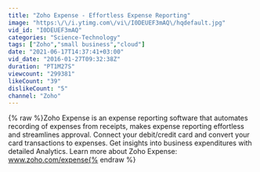 ```yaml
---
title: "Zoho Expense - Effortless Expense Reporting"
image: "https:\/\/i.ytimg.com\/vi\/I0DEUEF3mAQ\/hqdefault.jpg"
vid_id: "I0DEUEF3mAQ"
categories: "Science-Technology"
tags: ["Zoho","small business","cloud"]
date: "2021-06-17T14:37:41+03:00"
vid_date: "2016-01-27T09:32:38Z"
duration: "PT1M27S"
viewcount: "299381"
likeCount: "39"
dislikeCount: "5"
channel: "Zoho"
---
```

{% raw %}Zoho Expense is an expense reporting software that automates recording of expenses from receipts, makes expense reporting effortless and streamlines approval. Connect your debit/credit card and convert your card transactions to expenses. Get insights into business expenditures with detailed Analytics. Learn more about Zoho Expense: www.zoho.com/expense{% endraw %}
